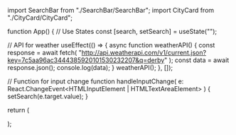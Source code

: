 import SearchBar from "./SearchBar/SearchBar";
import CityCard from "./CityCard/CityCard";

function App() {
// Use States
const [search, setSearch] = useState("");

// API for weather
useEffect(() => {
async function weatherAPI() {
const response = await fetch(
"http://api.weatherapi.com/v1/current.json?key=7c5aa96ac3444385920101530232207&q=derby"
);
const data = await response.json();
console.log(data);
}
weatherAPI();
}, []);

// Function for input change
function handleInputChange(
e: React.ChangeEvent<HTMLInputElement | HTMLTextAreaElement>
) {
setSearch(e.target.value);
}

return (
<div className="App">
<SearchBar handleInputChange={handleInputChange} />
<CityCard />
</div>
);
